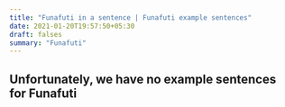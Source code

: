 ```yaml
---
title: "Funafuti in a sentence | Funafuti example sentences"
date: 2021-01-20T19:57:50+05:30
draft: falses
summary: "Funafuti"
---
```

## Unfortunately, we have no example sentences for Funafuti                 
